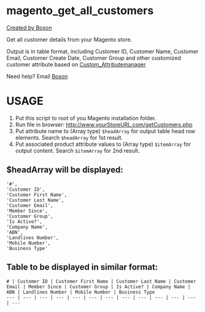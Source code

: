 magento_get_all_customers
=========================

[Created by Boson](http://www.bosonhuang.com)

Get all customer details from your Magento store.

Output is in table format, including Customer ID, Customer Name, Customer Email, Customer Create Date, Customer Group and other customized customer attribute based on [Custom_Attributemanager](http://www.magentocommerce.com/magento-connect/customer-information-collection-using-customer-attributes.html)

Need help? Email [Boson](mailto:boson@bosonhuang.com)

USAGE
=====

1. Put this script to root of you Magento installation folder.
2. Run file in browser: http://www.yourStoreURL.com/getCustomers.php
3. Put attribute name to (Array type) `$headArray` for output table head row elements. Search `$headArray` for 1st result.
4. Put associated product attribute values to (Array type) `$itemArray` for output content. Search `$itemArray` for 2nd result.

$headArray will be displayed:
-----------------------------

    '#',
    'Customer ID',
    'Customer First Name',
    'Customer Last Name',
    'Customer Email',
    'Member Since',
    'Customer Group',
    'Is Active?',
    'Company Name',
    'ABN',
    'Landlines Number',
    'Mobile Number',
    'Business Type'

Table to be displayed in similar format:
----------------------------------------

    # | Customer ID | Customer First Name | Customer Last Name | Customer Email | Member Since | Customer Group | Is Active? | Company Name | ABN | Landlines Number | Mobile Number | Business Type
    --- | --- | --- | --- | --- | --- | --- | --- | --- | --- | --- | --- | ---

